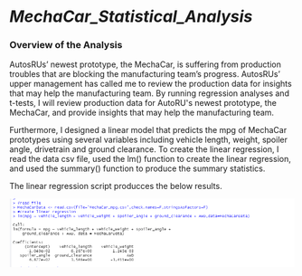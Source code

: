 # _MechaCar_Statistical_Analysis_

### Overview of the Analysis

AutosRUs’ newest prototype, the MechaCar, is suffering from production troubles that are blocking the manufacturing team’s progress. AutosRUs’ upper management has called me to review the production data for insights that may help the manufacturing team. By running regression analyses and t-tests, I will review production data for AutoRU's newest prototype, the MechaCar, and provide insights that may help the manufacturing team. 

Furthermore, I designed a linear model that predicts the mpg of MechaCar prototypes using several variables including vehicle length, weight, spoiler angle, drivetrain and ground clearance. To create the linear regression, I read the data csv file, used the lm() function to create the linear regression, and used the summary() function to produce the summary statistics.

The linear regression script producces the below results. 

![alt text](https://github.com/Yoditatr/MechaCar_Statistical_Analysis/blob/main/Resources/Linear%20Reg.PNG?raw=true)
